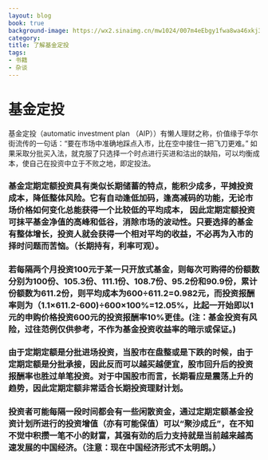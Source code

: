 ```yaml
---
layout: blog
book: true
background-image: https://wx2.sinaimg.cn/mw1024/007m4eEbgy1fwa8wa46xkj30dv090n3u.jpg
category: 
title: 了解基金定投
tags:
- 书籍
- 杂谈
---
```


# 基金定投

 基金定投（automatic investment plan （AIP））有懒人理财之称，价值缘于华尔街流传的一句话：“要在市场中准确地踩点入市，比在空中接住一把飞刀更难。” 如果采取分批买入法，就克服了只选择一个时点进行买进和沽出的缺陷，可以均衡成本，使自己在投资中立于不败之地，即定投法。

### 基金定期定额投资具有类似长期储蓄的特点，能积少成多，平摊投资成本，降低整体风险。它有自动逢低加码，逢高减码的功能，无论市场价格如何变化总能获得一个比较低的平均成本， 因此定期定额投资可抹平基金净值的高峰和低谷，消除市场的波动性。只要选择的基金有整体增长，投资人就会获得一个相对平均的收益，不必再为入市的择时问题而苦恼。（长期持有，利率可观）。

### 若每隔两个月投资100元于某一只开放式基金，则每次可购得的份额数分别为100份、105.3份、111.1份、108.7份、95.2份和90.9份，累计份额数为611.2份，则平均成本为600÷611.2=0.982元，而投资报酬率则为（1.1×611.2-600)÷600×100%=12.05%，比起一开始即以1元的申购价格投资600元的投资报酬率10%更佳。(注：基金投资有风险，过往范例仅供参考，不作为基金投资收益率的暗示或保证。)

### 由于定期定额是分批进场投资，当股市在盘整或是下跌的时候，由于定期定额是分批承接，因此反而可以越买越便宜，股市回升后的投资报酬率也胜过单笔投资。对于中国股市而言，长期看应是震荡上升的趋势，因此定期定额非常适合长期投资理财计划。

### 投资者可能每隔一段时间都会有一些闲散资金，通过定期定额基金投资计划所进行的投资增值（亦有可能保值）可以“聚沙成丘”，在不知不觉中积攒一笔不小的财富，其强有劲的后力支持就是当前越来越高速发展的中国经济。（注意：现在中国经济形式不太明朗。）